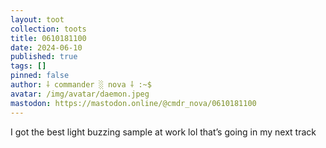 ```yaml
---
layout: toot
collection: toots
title: 0610181100
date: 2024-06-10
published: true
tags: []
pinned: false
author: ⸸ commander ░ nova ⸸ :~$
avatar: /img/avatar/daemon.jpeg
mastodon: https://mastodon.online/@cmdr_nova/0610181100
---
```


I got the best light buzzing sample at work lol that’s going in my next track
